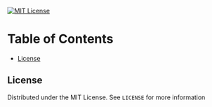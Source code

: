 <!-- PROJECT SHIELDS -->
[![MIT License][license-shield]][license-url]

<!-- TABLE OF CONTENTS -->
# Table of Contents
* [License](#license)

<!-- LICENSE -->
## License
Distributed under the MIT License. See `LICENSE` for more information

<!-- MARKDOWN LINKS & IMAGES -->
[license-shield]: https://img.shields.io/badge/license-MIT-blue.svg
[license-url]: https://choosealicense.com/licenses/mit